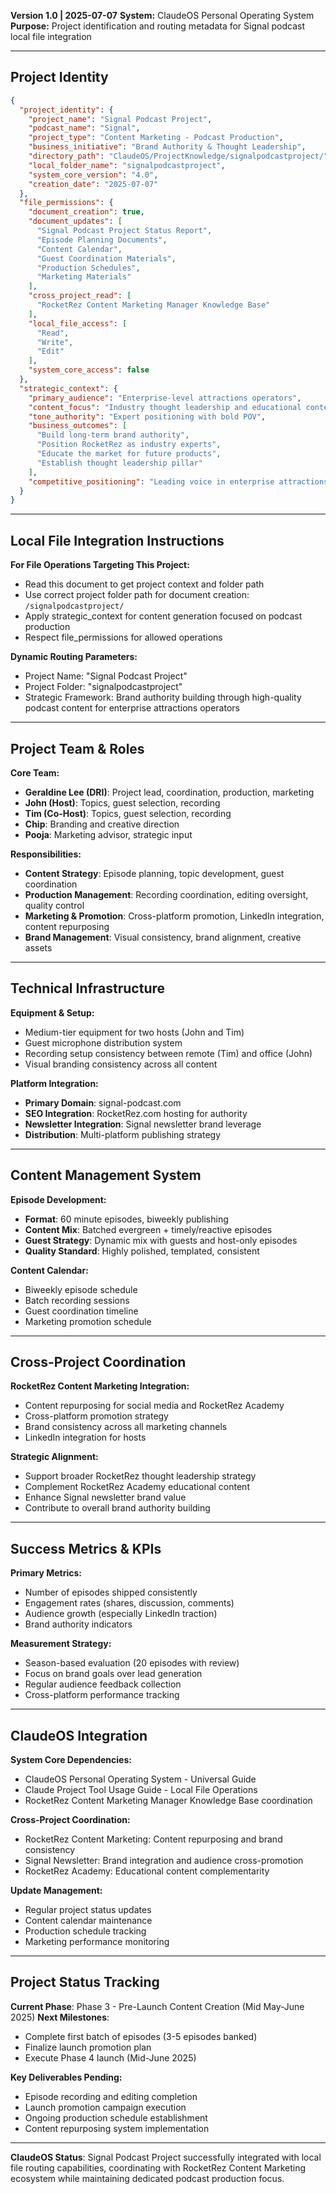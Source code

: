 **Version 1.0 | 2025-07-07**
**System:** ClaudeOS Personal Operating System
**Purpose:** Project identification and routing metadata for Signal podcast local file integration

---

## Project Identity

```json
{
  "project_identity": {
    "project_name": "Signal Podcast Project",
    "podcast_name": "Signal",
    "project_type": "Content Marketing - Podcast Production",
    "business_initiative": "Brand Authority & Thought Leadership",
    "directory_path": "ClaudeOS/ProjectKnowledge/signalpodcastproject/",
    "local_folder_name": "signalpodcastproject",
    "system_core_version": "4.0",
    "creation_date": "2025-07-07"
  },
  "file_permissions": {
    "document_creation": true,
    "document_updates": [
      "Signal Podcast Project Status Report",
      "Episode Planning Documents",
      "Content Calendar",
      "Guest Coordination Materials",
      "Production Schedules",
      "Marketing Materials"
    ],
    "cross_project_read": [
      "RocketRez Content Marketing Manager Knowledge Base"
    ],
    "local_file_access": [
      "Read",
      "Write",
      "Edit"
    ],
    "system_core_access": false
  },
  "strategic_context": {
    "primary_audience": "Enterprise-level attractions operators",
    "content_focus": "Industry thought leadership and educational content",
    "tone_authority": "Expert positioning with bold POV",
    "business_outcomes": [
      "Build long-term brand authority",
      "Position RocketRez as industry experts",
      "Educate the market for future products",
      "Establish thought leadership pillar"
    ],
    "competitive_positioning": "Leading voice in enterprise attractions operations"
  }
}
```

---

## Local File Integration Instructions

**For File Operations Targeting This Project:**
- Read this document to get project context and folder path
- Use correct project folder path for document creation: `/signalpodcastproject/`
- Apply strategic_context for content generation focused on podcast production
- Respect file_permissions for allowed operations

**Dynamic Routing Parameters:**
- Project Name: "Signal Podcast Project"
- Project Folder: "signalpodcastproject"
- Strategic Framework: Brand authority building through high-quality podcast content for enterprise attractions operators

---

## Project Team & Roles

**Core Team:**
- **Geraldine Lee (DRI)**: Project lead, coordination, production, marketing
- **John (Host)**: Topics, guest selection, recording
- **Tim (Co-Host)**: Topics, guest selection, recording
- **Chip**: Branding and creative direction
- **Pooja**: Marketing advisor, strategic input

**Responsibilities:**
- **Content Strategy**: Episode planning, topic development, guest coordination
- **Production Management**: Recording coordination, editing oversight, quality control
- **Marketing & Promotion**: Cross-platform promotion, LinkedIn integration, content repurposing
- **Brand Management**: Visual consistency, brand alignment, creative assets

---

## Technical Infrastructure

**Equipment & Setup:**
- Medium-tier equipment for two hosts (John and Tim)
- Guest microphone distribution system
- Recording setup consistency between remote (Tim) and office (John)
- Visual branding consistency across all content

**Platform Integration:**
- **Primary Domain**: signal-podcast.com
- **SEO Integration**: RocketRez.com hosting for authority
- **Newsletter Integration**: Signal newsletter brand leverage
- **Distribution**: Multi-platform publishing strategy

---

## Content Management System

**Episode Development:**
- **Format**: 60 minute episodes, biweekly publishing
- **Content Mix**: Batched evergreen + timely/reactive episodes
- **Guest Strategy**: Dynamic mix with guests and host-only episodes
- **Quality Standard**: Highly polished, templated, consistent

**Content Calendar:**
- Biweekly episode schedule
- Batch recording sessions
- Guest coordination timeline
- Marketing promotion schedule

---

## Cross-Project Coordination

**RocketRez Content Marketing Integration:**
- Content repurposing for social media and RocketRez Academy
- Cross-platform promotion strategy
- Brand consistency across all marketing channels
- LinkedIn integration for hosts

**Strategic Alignment:**
- Support broader RocketRez thought leadership strategy
- Complement RocketRez Academy educational content
- Enhance Signal newsletter brand value
- Contribute to overall brand authority building

---

## Success Metrics & KPIs

**Primary Metrics:**
- Number of episodes shipped consistently
- Engagement rates (shares, discussion, comments)
- Audience growth (especially LinkedIn traction)
- Brand authority indicators

**Measurement Strategy:**
- Season-based evaluation (20 episodes with review)
- Focus on brand goals over lead generation
- Regular audience feedback collection
- Cross-platform performance tracking

---

## ClaudeOS Integration

**System Core Dependencies:**
- ClaudeOS Personal Operating System - Universal Guide
- Claude Project Tool Usage Guide - Local File Operations
- RocketRez Content Marketing Manager Knowledge Base coordination

**Cross-Project Coordination:**
- RocketRez Content Marketing: Content repurposing and brand consistency
- Signal Newsletter: Brand integration and audience cross-promotion
- RocketRez Academy: Educational content complementarity

**Update Management:**
- Regular project status updates
- Content calendar maintenance
- Production schedule tracking
- Marketing performance monitoring

---

## Project Status Tracking

**Current Phase**: Phase 3 - Pre-Launch Content Creation (Mid May-June 2025)
**Next Milestones**: 
- Complete first batch of episodes (3-5 episodes banked)
- Finalize launch promotion plan
- Execute Phase 4 launch (Mid-June 2025)

**Key Deliverables Pending:**
- Episode recording and editing completion
- Launch promotion campaign execution
- Ongoing production schedule establishment
- Content repurposing system implementation

---

**ClaudeOS Status**: Signal Podcast Project successfully integrated with local file routing capabilities, coordinating with RocketRez Content Marketing ecosystem while maintaining dedicated podcast production focus.
